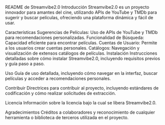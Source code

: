 README de Streamvibe2.0
Introducción
Streamvibe2.0 es un proyecto innovador para amantes del cine, utilizando APIs de YouTube y TMDb para sugerir y buscar películas, ofreciendo una plataforma dinámica y fácil de usar.

Características
Sugerencias de Películas: Uso de APIs de YouTube y TMDb para recomendaciones personalizadas.
Funcionalidad de Búsqueda: Capacidad eficiente para encontrar películas.
Cuentas de Usuario: Permite a los usuarios crear cuentas personales.
Catálogos: Navegación y visualización de extensos catálogos de películas.
Instalación
Instrucciones detalladas sobre cómo instalar Streamvibe2.0, incluyendo requisitos previos y guía paso a paso.

Uso
Guía de uso detallada, incluyendo cómo navegar en la interfaz, buscar películas y acceder a recomendaciones personales.

Contribuir
Directrices para contribuir al proyecto, incluyendo estándares de codificación y cómo realizar solicitudes de extracción.

Licencia
Información sobre la licencia bajo la cual se libera Streamvibe2.0.

Agradecimientos
Créditos a colaboradores y reconocimiento de cualquier herramienta o biblioteca de terceros utilizada en el proyecto.
